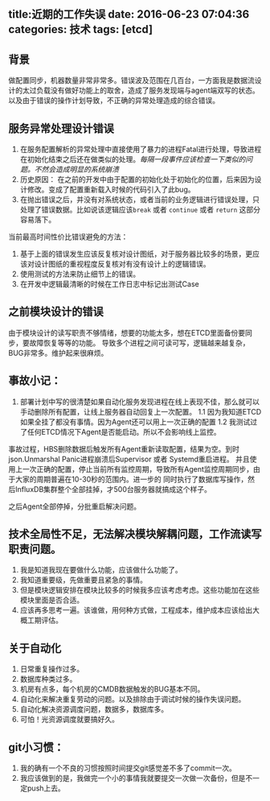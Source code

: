 title:近期的工作失误
date: 2016-06-23 07:04:36
categories: 技术
tags: [etcd]
---

## 背景

做配置同步，机器数量非常非常多。错误波及范围在几百台，一方面我是数据流设计的太过负载没有做好功能上的取舍，造成了服务发现端与agent端双写的状态。以及由于错误的操作计划导致，不正确的异常处理造成的综合错误。

## 服务异常处理设计错误

1. 在服务配置解析的异常处理中直接使用了暴力的进程Fatal进行处理，导致进程在初始化结束之后还在做类似的处理。*每隔一段事件应该检查一下类似的问题。不然会造成明显的系统崩溃*
2. 历史原因： 在之前的开发中由于配置的初始化处于初始化的位置，后来因为设计修改。变成了配置重新载入时候的代码引入了此bug。
3. 在抛出错误之后，并没有对系统状态，或者当前的业务逻辑进行错误处理，只处理了错误数据。比如说该逻辑应该`break` 或者 `continue` 或者 `return` 这部分容易落下。

当前最高时间性价比错误避免的方法：

1. 基于上面的错误发生应该反复核对设计图纸，对于服务器比较多的场景，更应该对设计图纸的重视程度反复核对有没有设计上的逻辑错误。
2. 使用测试的方法来防止细节上的错误。
3. 在开发中逻辑最清晰的时候在工作日志中标记出测试Case

## 之前模块设计的错误

由于模块设计的读写职责不够情绪，想要的功能太多，想在ETCD里面备份要同步，要故障恢复等等的功能。
导致多个进程之间可读可写，逻辑越来越复杂，BUG非常多。维护起来很麻烦。

## 事故小记：

1. 部署计划中写的很清楚如果自动化服务发现进程在线上表现不佳，那么就可以手动删除所有配置，让线上服务器自动回复上一次配置。
1.1 因为我知道ETCD如果全挂了都没有事情。因为Agent还可以用上一次正确的配置
1.2 我测试过了任何ETCD情况下Agent是否能启动。所以不会影响线上监控。


事故过程，HBS删除数据后触发所有Agent重新读取配置，结果为空。到时json.Unmarshal Panic进程崩溃后Supervisor 或者 Systemd重启进程。
并且使用上一次正确的配置，停止当前所有监控周期，导致所有Agent监控周期同步，由于大家的周期普遍在10-30秒的范围内。进一步的
同时执行了数据库写操作，然后InfluxDB集群整个全部挂掉，才500台服务器就搞成这个样子。


之后Agent全部停掉，分批重启解决问题。

## 技术全局性不足，无法解决模块解耦问题，工作流读写职责问题。

1. 我是知道我现在要做什么功能，应该做什么功能了。
2. 我知道重要级，先做重要且紧急的事情。
3. 但是模块逻辑安排在模块比较多的时候我多应该考虑考虑。这些功能加在这些模块里面是否合适。
4. 应该再多思考一遍。该谁做，用何种方式做，工程成本，维护成本应该给出大概工期评估。

## 关于自动化

1. 日常重复操作过多。
2. 数据库种类过多。
3. 机房有点多，每个机房的CMDB数据触发的BUG基本不同。
4. 自动化来解决重复劳动的问题。以及排除由于调试时候的操作失误问题。
5. 自动化解决资源调度问题，数据多，数据库多。
6. 可怕！光资源调度就要搞好久。

## git小习惯：
1. 我的确有一个不良的习惯按照时间提交git感觉差不多了commit一次。
2. 我应该做到的是，我做完一个小的事情我就要提交一次做一次备份，但是不一定push上去。

